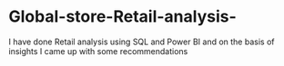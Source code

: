 # Global-store-Retail-analysis-
I have done Retail analysis using SQL and Power BI and on the basis of insights I came up with some recommendations
